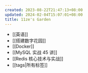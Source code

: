 ```yaml
---
created: 2023-08-22T21:47:13+08:00
updated: 2024-02-04T15:07:01+08:00
title: 11ze's Garden
---
```


- [[英语]]
- [[搭建数字花园]]
- [[Docker]]
- [[MySQL 实战 45 讲]]
- [[Redis 核心技术与实战]]
- [[tags|所有标签]]
